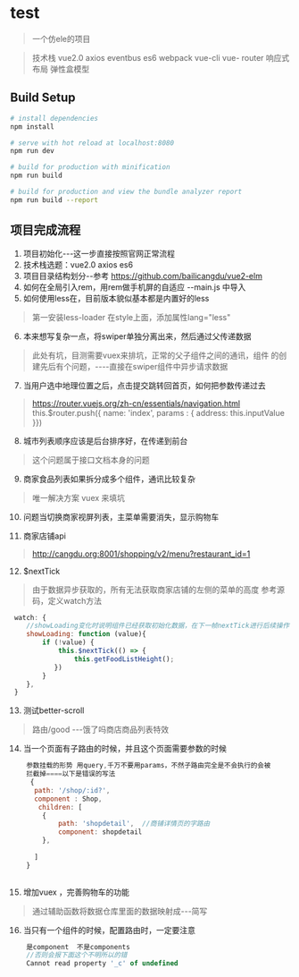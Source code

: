 # test

> 一个仿ele的项目

> 技术栈 vue2.0  axios   eventbus     es6   webpack   vue-cli  vue- router 响应式布局  弹性盒模型

## Build Setup

``` bash
# install dependencies
npm install

# serve with hot reload at localhost:8080
npm run dev

# build for production with minification
npm run build

# build for production and view the bundle analyzer report
npm run build --report
```

## 项目完成流程
1. 项目初始化---这一步直接按照官网正常流程
2. 技术栈选题：vue2.0  axios  es6 
3. 项目目录结构划分--参考 https://github.com/bailicangdu/vue2-elm  
4. 如何在全局引入rem，用rem做手机屏的自适应
--main.js 中导入
5. 如何使用less在，目前版本貌似基本都是内置好的less
> 第一安装less-loader
> 在style上面，添加属性lang="less"

6. 本来想写复杂一点，将swiper单独分离出来，然后通过父传递数据
> 此处有坑，目测需要vuex来排坑，正常的父子组件之间的通讯，组件
> 的创建先后有个问题，----直接在swiper组件中异步请求数据

7. 当用户选中地理位置之后，点击提交跳转回首页，如何把参数传递过去
> https://router.vuejs.org/zh-cn/essentials/navigation.html
> this.$router.push({ name: 'index', params : { address:   this.inputValue }})

8. 城市列表顺序应该是后台排序好，在传递到前台
> 这个问题属于接口文档本身的问题

9. 商家食品列表如果拆分成多个组件，通讯比较复杂
> 唯一解决方案  vuex 来填坑

10. 问题当切换商家视屏列表，主菜单需要消失，显示购物车

11. 商家店铺api
> http://cangdu.org:8001/shopping/v2/menu?restaurant_id=1

12. $nextTick
> 由于数据异步获取的，所有无法获取商家店铺的左侧的菜单的高度
> 参考源码，定义watch方法

```js
 watch: {
    //showLoading变化时说明组件已经获取初始化数据，在下一帧nextTick进行后续操作
    showLoading: function (value){
        if (!value) {
            this.$nextTick(() => {
                this.getFoodListHeight();
           })
        }
    },
 }
```
13. 测试better-scroll
> 路由/good ---饿了吗商店商品列表特效

14. 当一个页面有子路由的时候，并且这个页面需要参数的时候
```js
    参数挂载的形势 用query,千万不要用params，不然子路由完全是不会执行的会被
    拦截掉====以下是错误的写法
     {
      path: '/shop/:id?',
      component : Shop,
       children: [
        {
            path: 'shopdetail',  //商铺详情页的字路由
            component: shopdetail
        },
       
      ]
    }
    
```

15. 增加vuex ，完善购物车的功能
> 通过辅助函数将数据仓库里面的数据映射成---简写

16. 当只有一个组件的时候，配置路由时，一定要注意

```js
    是component  不是components
    //否则会报下面这个不明所以的错
    Cannot read property '_c' of undefined
```


